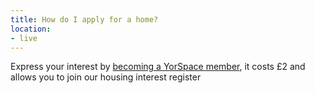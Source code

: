 ```yaml
---
title: How do I apply for a home?
location:
- live
---
```

Express your interest by [becoming a YorSpace member](/join), it costs £2 and allows you to join our housing interest register
